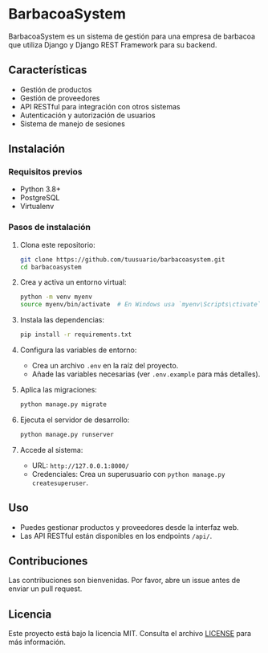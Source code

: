 # BarbacoaSystem

BarbacoaSystem es un sistema de gestión para una empresa de barbacoa que utiliza Django y Django REST Framework para su backend.

## Características

- Gestión de productos
- Gestión de proveedores
- API RESTful para integración con otros sistemas
- Autenticación y autorización de usuarios
- Sistema de manejo de sesiones

## Instalación

### Requisitos previos

- Python 3.8+
- PostgreSQL
- Virtualenv

### Pasos de instalación

1. Clona este repositorio:

   ```bash
   git clone https://github.com/tuusuario/barbacoasystem.git
   cd barbacoasystem
   ```

2. Crea y activa un entorno virtual:

   ```bash
   python -m venv myenv
   source myenv/bin/activate  # En Windows usa `myenv\Scripts\ctivate`
   ```

3. Instala las dependencias:

   ```bash
   pip install -r requirements.txt
   ```

4. Configura las variables de entorno:

   - Crea un archivo `.env` en la raíz del proyecto.
   - Añade las variables necesarias (ver `.env.example` para más detalles).

5. Aplica las migraciones:

   ```bash
   python manage.py migrate
   ```

6. Ejecuta el servidor de desarrollo:

   ```bash
   python manage.py runserver
   ```

7. Accede al sistema:
   - URL: `http://127.0.0.1:8000/`
   - Credenciales: Crea un superusuario con `python manage.py createsuperuser`.

## Uso

- Puedes gestionar productos y proveedores desde la interfaz web.
- Las API RESTful están disponibles en los endpoints `/api/`.

## Contribuciones

Las contribuciones son bienvenidas. Por favor, abre un issue antes de enviar un pull request.

## Licencia

Este proyecto está bajo la licencia MIT. Consulta el archivo [LICENSE](LICENSE) para más información.
